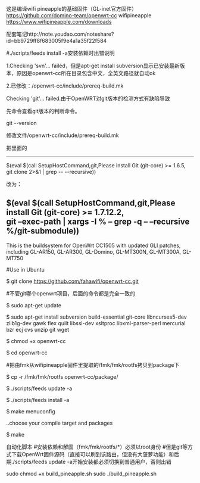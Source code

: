 这是编译wifi pineapple的基础固件（GL-inet官方固件）https://github.com/domino-team/openwrt-cc
wifipineapple https://www.wifipineapple.com/downloads

配套笔记http://note.youdao.com/noteshare?id=bb9729ff8f683005f9e4a1a35f22f584

#./scripts/feeds install -a安装依赖时出错说明

1.Checking 'svn'... failed，但是apt-get install subversion显示已安装最新版本，原因是openwrt-cc所在目录包含中文，全英文路径就自动ok

2.已修改：/openwrt-cc/include/prereq-build.mk

Checking 'git'... failed.由于OpenWRT对git版本的检测方式有缺陷导致

先命令查看git版本的判断命令。

git --version

修改文件/openwrt-cc/include/prereq-build.mk

把里面的

----------------------------

$(eval $(call SetupHostCommand,git,Please install Git (git-core) >= 1.6.5, \
git clone 2>&1 | grep -- --recursive))

改为：

$(eval $(call SetupHostCommand,git,Please install Git (git-core) >= 1.7.12.2, \
git –exec-path | xargs -I % – grep -q – –recursive %/git-submodule))
----------------------------


This is the buildsystem for OpenWrt CC1505 with updated GLI patches,
including GL-AR150, GL-AR300, GL-Domino, GL-MT300N, GL-MT300A, GL-MT750


#Use in Ubuntu

$ git clone https://github.com/fahawifi/openwrt-cc.git

#不管git哪个openwrt项目，后面的命令都是完全一致的

$ sudo apt-get update

$ sudo apt-get install subversion build-essential git-core libncurses5-dev zlib1g-dev gawk flex quilt libssl-dev xsltproc libxml-parser-perl mercurial bzr ecj cvs unzip git wget

$ chmod +x openwrt-cc

$ cd openwrt-cc

#把由fmk从wifipineapple固件里提取的/fmk/fmk/rootfs拷贝到package下

$ cp -r /fmk/fmk/rootfs openwrt-cc/package/

$ ./scripts/feeds update -a

$ ./scripts/feeds install -a

$ make menuconfig

  ..choose your compile target and packages
  
$ make

自动化脚本
#安装依赖和解固（fmk/fmk/rootfs/*）必须以root身份
#但是git等方式下载OpenWrt固件源码（直接可以刷到该路由，但没有大菠萝功能）和后期./scripts/feeds update -a开始安装都必须切换到普通用户，否则出错


sudo chmod +x build_pineapple.sh
sudo ./build_pineapple.sh



